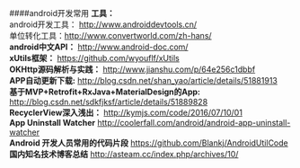 ####android开发常用
**工具：**</br>
android开发工具： http://www.androiddevtools.cn/</br>
单位转化工具：http://www.convertworld.com/zh-hans/</br>
**android中文API：** http://www.android-doc.com/</br>
**xUtils框架：** https://github.com/wyouflf/xUtils</br>
**OKHttp源码解析与实践：** http://www.jianshu.com/p/64e256c1dbbf</br>
**APP自动更新下载:** http://blog.csdn.net/shan_yao/article/details/51881913</br>
**基于MVP+Retrofit+RxJava+MaterialDesign的App:** http://blog.csdn.net/sdkfjksf/article/details/51889828</br>
**RecyclerView深入浅出：** http://kymjs.com/code/2016/07/10/01</br>
**App Uninstall Watcher** http://coolerfall.com/android/android-app-uninstall-watcher</br>
**Android 开发人员常用的代码片段** https://github.com/Blankj/AndroidUtilCode</br>
**国内知名技术博客总结** http://asteam.cc/index.php/archives/10/</br>
